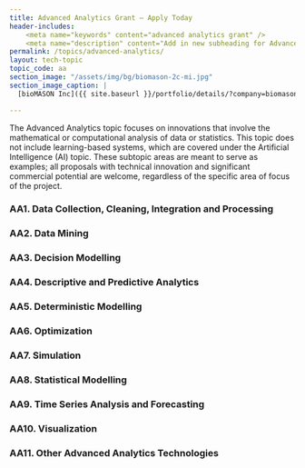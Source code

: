 ```yaml
---
title: Advanced Analytics Grant – Apply Today
header-includes:
    <meta name="keywords" content="advanced analytics grant" />
    <meta name="description" content="Add in new subheading for Advanced Analytics Grant. Add in two sentences about past grant winners in the area and link to showcase if applicable." />
permalink: /topics/advanced-analytics/
layout: tech-topic
topic_code: aa
section_image: "/assets/img/bg/biomason-2c-mi.jpg"
section_image_caption: |
  [bioMASON Inc]({{ site.baseurl }}/portfolio/details/?company=biomason-inc#biomason-inc) interior and exterior façade tile made with biocement, which is less costly and more sustainable than its traditional counterpart

---
```


The Advanced Analytics topic focuses on innovations that involve the mathematical or computational analysis of data or statistics. This topic does not include learning-based systems, which are covered under the Artificial Intelligence (AI) topic. These subtopic areas are meant to serve as examples; all proposals with technical innovation and significant commercial potential are welcome, regardless of the specific area of focus of the project.

### AA1. Data Collection, Cleaning, Integration and Processing

### AA2. Data Mining

### AA3. Decision Modelling

### AA4. Descriptive and Predictive Analytics

### AA5. Deterministic Modelling

### AA6. Optimization

### AA7. Simulation

### AA8. Statistical Modelling

### AA9. Time Series Analysis and Forecasting

### AA10. Visualization

### AA11. Other Advanced Analytics Technologies
 
